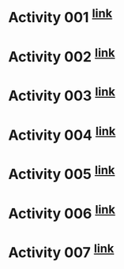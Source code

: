 # Activity 001 <sup>[link](https://wallasar.github.io/Front-End_Web_Programming_Exercises/activity%20001/index.html)</sup>

# Activity 002 <sup>[link](https://wallasar.github.io/Front-End_Web_Programming_Exercises/activity%20002/blog-ficcao.html)</sup>

# Activity 003 <sup>[link](https://wallasar.github.io/Front-End_Web_Programming_Exercises/activity%20003/filmes.html)</sup>

# Activity 004 <sup>[link](https://wallasar.github.io/Front-End_Web_Programming_Exercises/activity%20004/index.html)</sup>

# Activity 005 <sup>[link](https://wallasar.github.io/Front-End_Web_Programming_Exercises/activity%20005/index.html)</sup>

# Activity 006 <sup>[link](https://wallasar.github.io/Front-End_Web_Programming_Exercises/activity%20006/index.html)</sup>

# Activity 007 <sup>[link](https://wallasar.github.io/Front-End_Web_Programming_Exercises/activity%20007/blog.html)</sup>
